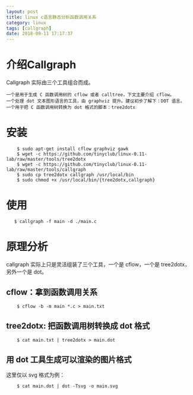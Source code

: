 ```yaml
---
layout: post
title: linux c语言静态分析函数调用关系
category: linux
tags: [callgraph]
date: 2018-09-11 17:17:37
---
```


# 介绍Callgraph

Callgraph 实际由三个工具组合而成。

    一个是用于生成 C 函数调用树的 cflow 或者 calltree，下文主要介绍 cflow。
    一个处理 dot 文本图形语言的工具，由 graphviz 提升。建议初步了解下：DOT 语言。
    一个用于把 C 函数调用树转换为 dot 格式的脚本：tree2dotx

# 安装

```
    $ sudo apt-get install cflow graphviz gawk
    $ wget -c https://github.com/tinyclub/linux-0.11-lab/raw/master/tools/tree2dotx
    $ wget -c https://github.com/tinyclub/linux-0.11-lab/raw/master/tools/callgraph
    $ sudo cp tree2dotx callgraph /usr/local/bin
    $ sudo chmod +x /usr/local/bin/{tree2dotx,callgraph}
```

# 使用

```
   $ callgraph -f main -d ./main.c
```

# 原理分析

callgraph 实际上只是灵活组装了三个工具，一个是 cflow，一个是 tree2dotx，另外一个是 dot。

## cflow：拿到函数调用关系

```
    $ cflow -b -m main *.c > main.txt
```

## tree2dotx: 把函数调用树转换成 dot 格式

```
    $ cat main.txt | tree2dotx > main.dot
```

## 用 dot 工具生成可以渲染的图片格式

这里仅以 svg 格式为例：

```
    $ cat main.dot | dot -Tsvg -o main.svg
```
